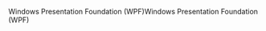 <span data-ttu-id="a17d2-101">Windows Presentation Foundation (WPF)</span><span class="sxs-lookup"><span data-stu-id="a17d2-101">Windows Presentation Foundation (WPF)</span></span>